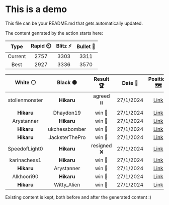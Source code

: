 # This is a demo

This file can be your README.md that gets automatically updated.

The content genrated by the action starts here:

<!--START_SECTION:chessStats-->
<!-- Automatically generated with https://github.com/Balastrong/chess-stats-action -->

| Type | Rapid ⏲️ | Blitz ⚡ | Bullet 🔫 |
|:---:|:---:|:---:|:---:|
| Current | 2757 | 3303 | 3311 |
| Best | 2927 | 3336 | 3570 |

| White ⚪ | Black ⚫ | Result 🏆 | Date 📅 | Position 🗺️ | Type 🕕 |
|:---:|:---:|:---:|:---:|:---:|:---:|
| stollenmonster | **Hikaru** | agreed ⏸️ | 27/1/2024 | <a href="http://www.ee.unb.ca/cgi-bin/tervo/fen.pl?select=r4rk1/1p5p/p1n1Pbp1/2p5/7P/3P2P1/PPP1p3/R4RK1 b - -">Link</a> | Bullet |
| **Hikaru** | Dhaydon19 | win 🥇 | 27/1/2024 | <a href="http://www.ee.unb.ca/cgi-bin/tervo/fen.pl?select=8/1R6/8/1p3p2/kP3P2/2K3P1/8/8 b - -">Link</a> | Bullet |
| Arystanner | **Hikaru** | win 🥇 | 27/1/2024 | <a href="http://www.ee.unb.ca/cgi-bin/tervo/fen.pl?select=r2r2k1/pp3pbp/1qnp1np1/6B1/4p3/1NPQPN1P/PP3PP1/R4RK1 w - -">Link</a> | Bullet |
| **Hikaru** | ukchessbomber | win 🥇 | 27/1/2024 | <a href="http://www.ee.unb.ca/cgi-bin/tervo/fen.pl?select=8/2k2p1p/5R1P/2b1PpP1/5P2/5K2/8/8 b - -">Link</a> | Bullet |
| **Hikaru** | JacksterThePro | win 🥇 | 27/1/2024 | <a href="http://www.ee.unb.ca/cgi-bin/tervo/fen.pl?select=8/7p/6p1/2p1k3/4Q3/4K2P/2p3P1/8 b - -">Link</a> | Bullet |
| SpeedofLight0 | **Hikaru** | resigned ❌ | 27/1/2024 | <a href="http://www.ee.unb.ca/cgi-bin/tervo/fen.pl?select=2r3k1/1b3rnQ/p2Pp2P/1p1nq3/8/3B1P2/PPP1N3/1K4RR b - -">Link</a> | Bullet |
| karinachess1 | **Hikaru** | win 🥇 | 27/1/2024 | <a href="http://www.ee.unb.ca/cgi-bin/tervo/fen.pl?select=2k4r/ppp1nr2/3p2p1/3Ppp2/2P1P1b1/5BP1/PPNbR2P/4R1K1 w - -">Link</a> | Bullet |
| **Hikaru** | Arystanner | win 🥇 | 27/1/2024 | <a href="http://www.ee.unb.ca/cgi-bin/tervo/fen.pl?select=8/p7/R7/1p1P1k2/2NK2R1/5r2/PP6/8 b - -">Link</a> | Bullet |
| Alkhoori90 | **Hikaru** | win 🥇 | 27/1/2024 | <a href="http://www.ee.unb.ca/cgi-bin/tervo/fen.pl?select=8/3P2R1/p7/1qK2k2/8/8/3r2p1/8 w - -">Link</a> | Bullet |
| **Hikaru** | Witty_Alien | win 🥇 | 27/1/2024 | <a href="http://www.ee.unb.ca/cgi-bin/tervo/fen.pl?select=4r3/3R4/2k2p1b/p2R4/Pp2N1P1/1B5p/1PP4P/3K4 b - -">Link</a> | Bullet |

<!--END_SECTION:chessStats-->

Existing content is kept, both before and after the generated content :)

